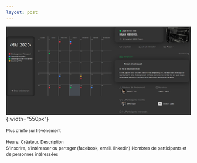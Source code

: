 ```yaml
---
layout: post
---
```


![calendar](../images/calendarShow.jpg){:width="550px"}

<small>Plus d'info sur l'événement</small>

<small>Heure, Créateur, Description</small><br>
<small>S'inscrire, s'intéresser ou partager (facebook, email, linkedin)</small>
<small>Nombres de participants et de personnes intéressées</small>
